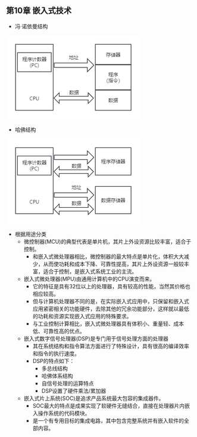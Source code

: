 ## 第10章 嵌入式技术
- 冯·诺依曼结构

![Neumann](images/Neumann.png)

- 哈佛结构

![Harvard](images/Harvard.png)

- 根据用途分类
	- 微控制器(MCU)的典型代表是单片机，其片上外设资源比较丰富，适合于控制。
		- 和嵌入式微处理器相比，微控制器的最大特点是单片化，体积大大减少，从而使功耗和成本下降、可靠性提高，其片上外设资源一般较丰富，适合于控制，是嵌入式系统工业的主流。
	- 嵌入式微处理器(MPU)由通用计算机中的CPU演变而来。
		- 它的特征是具有32位以上的处理器，具有较高的性能，当然其价格也相应较高。
		- 但与计算机处理器不同的是，在实际嵌入式应用中，只保留和嵌入式应用紧密相关的功能硬件，去除其他的冗余功能部分，这样就以最低的功耗和资源实现嵌入式应用的特殊要求。
		- 与工业控制计算相比，嵌入式微处理器具有体积小、重量轻、成本低、可靠性高的优点。
	- 嵌入式数字信号处理器(DSP)是专门用于信号处理方面的处理器
		- 其在系统结构和指令算法方面进行了特殊设计，具有很高的编译效率和指令的执行速度。
		- DSP的特点如下：
			- 多总线结构
			- 哈佛体系结构
			- 自信号处理的运算特点
			- DSP设置了硬件乘法/累加器
	- 嵌入式片上系统(SOC)是追求产品系统最大包容的集成器件。
		- SOC最大的特点是成果实现了软硬件无缝结合，直接在处理器片内嵌入操作系统的代码模块。
		- 是一个有专用目标的集成电路，其中包含完整系统并有嵌入软件的全部内容。